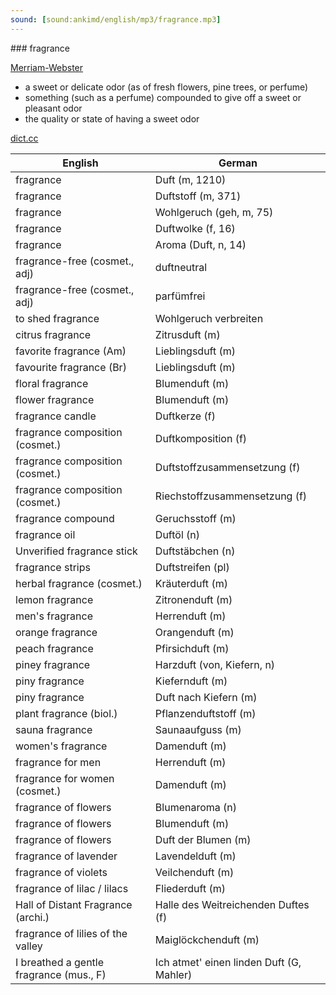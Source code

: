 ```yaml
---
sound: [sound:ankimd/english/mp3/fragrance.mp3]
---
```


\### fragrance

[Merriam-Webster](https://www.merriam-webster.com/dictionary/fragrance)

- a sweet or delicate odor (as of fresh flowers, pine trees, or perfume)
- something (such as a perfume) compounded to give off a sweet or pleasant odor
- the quality or state of having a sweet odor

[dict.cc](https://www.dict.cc/fragrance)

| English        | German       |
| -------------- | ------------ |
| fragrance | Duft (m, 1210) |
| fragrance | Duftstoff (m, 371) |
| fragrance | Wohlgeruch (geh, m, 75) |
| fragrance | Duftwolke (f, 16) |
| fragrance | Aroma (Duft, n, 14) |
| fragrance-free (cosmet., adj) | duftneutral |
| fragrance-free (cosmet., adj) | parfümfrei |
| to shed fragrance | Wohlgeruch verbreiten |
| citrus fragrance | Zitrusduft (m) |
| favorite fragrance (Am) | Lieblingsduft (m) |
| favourite fragrance (Br) | Lieblingsduft (m) |
| floral fragrance | Blumenduft (m) |
| flower fragrance | Blumenduft (m) |
| fragrance candle | Duftkerze (f) |
| fragrance composition (cosmet.) | Duftkomposition (f) |
| fragrance composition (cosmet.) | Duftstoffzusammensetzung (f) |
| fragrance composition (cosmet.) | Riechstoffzusammensetzung (f) |
| fragrance compound | Geruchsstoff (m) |
| fragrance oil | Duftöl (n) |
| Unverified fragrance stick | Duftstäbchen (n) |
| fragrance strips | Duftstreifen (pl) |
| herbal fragrance (cosmet.) | Kräuterduft (m) |
| lemon fragrance | Zitronenduft (m) |
| men's fragrance | Herrenduft (m) |
| orange fragrance | Orangenduft (m) |
| peach fragrance | Pfirsichduft (m) |
| piney fragrance | Harzduft (von, Kiefern, n) |
| piny fragrance | Kiefernduft (m) |
| piny fragrance | Duft nach Kiefern (m) |
| plant fragrance (biol.) | Pflanzenduftstoff (m) |
| sauna fragrance | Saunaaufguss (m) |
| women's fragrance | Damenduft (m) |
| fragrance for men | Herrenduft (m) |
| fragrance for women (cosmet.) | Damenduft (m) |
| fragrance of flowers | Blumenaroma (n) |
| fragrance of flowers | Blumenduft (m) |
| fragrance of flowers | Duft der Blumen (m) |
| fragrance of lavender | Lavendelduft (m) |
| fragrance of violets | Veilchenduft (m) |
| fragrance of lilac / lilacs | Fliederduft (m) |
| Hall of Distant Fragrance (archi.) | Halle des Weitreichenden Duftes (f) |
| fragrance of lilies of the valley | Maiglöckchenduft (m) |
| I breathed a gentle fragrance (mus., F) | Ich atmet' einen linden Duft (G, Mahler) |

